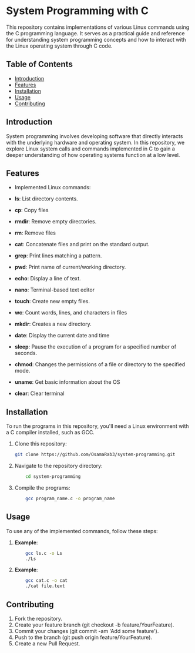 # System Programming with C

This repository contains implementations of various Linux commands using the C programming language. It serves as a practical guide and reference for understanding system programming concepts and how to interact with the Linux operating system through C code.

## Table of Contents

- [Introduction](#introduction)
- [Features](#features)
- [Installation](#installation)
- [Usage](#usage)
- [Contributing](#contributing)

## Introduction

System programming involves developing software that directly interacts with the underlying hardware and operating system. In this repository, we explore Linux system calls and commands implemented in C to gain a deeper understanding of how operating systems function at a low level.

## Features

- Implemented Linux commands:

- **ls**: List directory contents.
- **cp**: Copy files 
- **rmdir**: Remove empty directories.
- **rm**: Remove files
- **cat**: Concatenate files and print on the standard output.
- **grep**: Print lines matching a pattern.
- **pwd**: Print name of current/working directory.
- **echo**: Display a line of text.
- **nano**: Terminal-based text editor
- **touch**: Create new empty files.
- **wc**: Count words, lines, and characters in files
- **mkdir**:  Creates a new directory.
- **date**:  Display the current date and time
- **sleep**:  Pause the execution of a program for a specified number of seconds.
- **chmod**: Changes the permissions of a file or directory to the specified mode.
- **uname**: Get basic information about the OS
- **clear**: Clear terminal

## Installation

To run the programs in this repository, you'll need a Linux environment with a C compiler installed, such as GCC.

1. Clone this repository:
   ```bash
   git clone https://github.com/OsamaRab3/system-programming.git

2. Navigate to the repository directory:
    ```bash
        cd system-programming
3. Compile the programs:
    ```bash 
        gcc program_name.c -o program_name

## Usage

To use any of the implemented commands, follow these steps:

1. **Example**:
    ```bash
        gcc ls.c -o Ls
        ./Ls 
2. **Example**:
    ```bash 
        gcc cat.c -o cat
        ./cat file.text

## Contributing

1. Fork the repository.
2. Create your feature branch (git checkout -b feature/YourFeature).
3. Commit your changes (git commit -am 'Add some feature').
4. Push to the branch (git push origin feature/YourFeature).
5. Create a new Pull Request.



